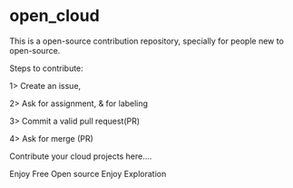 # open_cloud
This is a open-source contribution repository, specially for people new to open-source.

Steps to contribute:

1> Create an issue,

2> Ask for assignment, & for labeling

3> Commit a valid pull request(PR)

4> Ask for merge (PR)

Contribute your cloud projects here....

Enjoy Free Open source Enjoy Exploration
